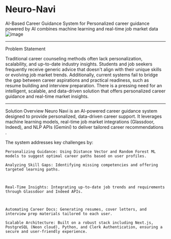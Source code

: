 # Neuro-Navi
AI-Based Career Guidance System for Personalized career guidance powered by AI combines machine learning and real-time job market data
![image](https://github.com/user-attachments/assets/f2fa696a-698e-4794-b264-84383948971f)

---
Problem Statement

Traditional career counseling methods often lack personalization, scalability, and up-to-date industry insights. Students and job seekers frequently receive generic advice that doesn't align with their unique skills or evolving job market trends. Additionally, current systems fail to bridge the gap between career aspirations and practical readiness, such as resume building and interview preparation. There is a pressing need for an intelligent, scalable, and data-driven solution that offers personalized career guidance and real-time market insights.

---
Solution Overview
Neuro Navi is an AI-powered career guidance system designed to provide personalized, data-driven career support. It leverages machine learning models, real-time job market integrations (Glassdoor, Indeed), and NLP APIs (Gemini) to deliver tailored career recommendations . 

The system addresses key challenges by:

    Personalizing Guidance: Using Distance Vector and Random Forest ML models to suggest optimal career paths based on user profiles.

    Analyzing Skill Gaps: Identifying missing competencies and offering targeted learning paths.

    

    Real-Time Insights: Integrating up-to-date job trends and requirements through Glassdoor and Indeed APIs.

    

    Automating Career Docs: Generating resumes, cover letters, and interview prep materials tailored to each user.

    Scalable Architecture: Built on a robust stack including Next.js, PostgreSQL (Neon cloud), Python, and Clerk Authentication, ensuring a secure and user-friendly experience.
    
